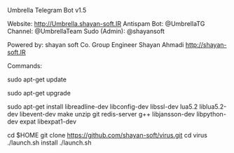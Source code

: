 Umbrella Telegram Bot v1.5

Website: http://Umbrella.shayan-soft.IR
Antispam Bot: @UmbrellaTG
Channel: @UmbrellaTeam
Sudo (Admin): @shayansoft
  
Powered by:
shayan soft Co. Group
Engineer Shayan Ahmadi
http://shayan-soft.IR
  
Commands:

sudo apt-get update

sudo apt-get upgrade

sudo apt-get install libreadline-dev libconfig-dev libssl-dev lua5.2 liblua5.2-dev libevent-dev make unzip git redis-server g++ libjansson-dev libpython-dev expat libexpat1-dev

cd $HOME
git clone https://github.com/shayan-soft/virus.git
cd virus
./launch.sh install
./launch.sh
